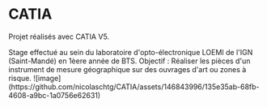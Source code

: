 # CATIA
<p>Projet réalisés avec CATIA V5.</p>
Stage effectué au sein du laboratoire d'opto-électronique LOEMI de l'IGN (Saint-Mandé) en 1èere année de BTS.
Objectif : Réaliser les pièces d'un instrument de mesure géographique sur des ouvrages d'art ou zones à risque.
![image](https://github.com/nicolaschtg/CATIA/assets/146843996/135e35ab-68fb-4608-a9bc-1a0756e62631)

